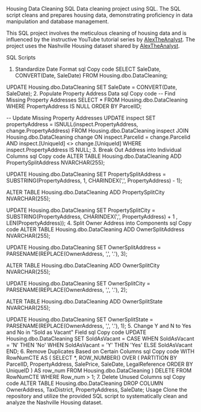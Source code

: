 Housing Data Cleaning SQL
Data cleaning project using SQL. The SQL script cleans and prepares housing data, demonstrating proficiency in data manipulation and database management.

This SQL project involves the meticulous cleaning of housing data and is influenced by the instructive YouTube tutorial series by [AlexTheAnalyst](https://www.youtube.com/watch?v=8rO7ztF4NtU&list=PLUaB-1hjhk8FE_XZ87vPPSfHqb6OcM0cF&index=20). The project uses the Nashville Housing dataset shared by [AlexTheAnalyst](https://github.com/AlexTheAnalyst/PortfolioProjects/blob/main/Nashville%20Housing%20Data%20for%20Data%20Cleaning.xlsx).

SQL Scripts
1. Standardize Date Format
sql
Copy code
SELECT SaleDate, CONVERT(Date, SaleDate)
FROM Housing.dbo.DataCleaning;

UPDATE Housing.dbo.DataCleaning
SET SaleDate = CONVERT(Date, SaleDate);
2. Populate Property Address Data
sql
Copy code
-- Find Missing Property Addresses
SELECT *
FROM Housing.dbo.DataCleaning
WHERE PropertyAddress IS NULL
ORDER BY ParcelID;

-- Update Missing Property Addresses
UPDATE inspect
SET propertyAddress = ISNULL(inspect.PropertyAddress, change.PropertyAddress)
FROM Housing.dbo.DataCleaning inspect 
JOIN Housing.dbo.DataCleaning change
	ON inspect.Parcelid = change.Parcelid
	AND inspect.[UniqueId] <> change.[UniqueId]
WHERE inspect.PropertyAddress IS NULL;
3. Break Out Address into Individual Columns
sql
Copy code
ALTER TABLE Housing.dbo.DataCleaning
ADD PropertySplitAddress NVARCHAR(255);

UPDATE Housing.dbo.DataCleaning
SET PropertySplitAddress = SUBSTRING(PropertyAddress, 1, CHARINDEX(',', PropertyAddress) - 1);

ALTER TABLE Housing.dbo.DataCleaning
ADD PropertySplitCity NVARCHAR(255);

UPDATE Housing.dbo.DataCleaning
SET PropertySplitCity = SUBSTRING(PropertyAddress, CHARINDEX(',', PropertyAddress) + 1 , LEN(PropertyAddress));
4. Split Owner Address into Components
sql
Copy code
ALTER TABLE Housing.dbo.DataCleaning
ADD OwnerSplitAddress NVARCHAR(255);

UPDATE Housing.dbo.DataCleaning
SET OwnerSplitAddress = PARSENAME(REPLACE(OwnerAddress, ',', '.'), 3);

ALTER TABLE Housing.dbo.DataCleaning
ADD OwnerSplitCity NVARCHAR(255);

UPDATE Housing.dbo.DataCleaning
SET OwnerSplitCity = PARSENAME(REPLACE(OwnerAddress, ',', '.'), 2);

ALTER TABLE Housing.dbo.DataCleaning
ADD OwnerSplitState NVARCHAR(255);

UPDATE Housing.dbo.DataCleaning
SET OwnerSplitState = PARSENAME(REPLACE(OwnerAddress, ',', '.'), 1);
5. Change Y and N to Yes and No in "Sold as Vacant" Field
sql
Copy code
UPDATE Housing.dbo.DataCleaning
SET SoldAsVacant = CASE
	WHEN SoldAsVacant = 'N' THEN 'No'
	WHEN SoldAsVacant = 'Y' THEN 'Yes'
	ELSE SoldAsVacant
	END;
6. Remove Duplicates Based on Certain Columns
sql
Copy code
WITH RowNumCTE AS (
	SELECT *,
		ROW_NUMBER() OVER (
			PARTITION BY ParcelID, PropertyAddress, SalePrice, SaleDate, LegalReference
			ORDER BY UniqueID
		) AS row_num
	FROM Housing.dbo.DataCleaning
)
DELETE
FROM RowNumCTE
WHERE Row_num > 1;
7. Delete Unused Columns
sql
Copy code
ALTER TABLE Housing.dbo.DataCleaning
DROP COLUMN OwnerAddress, TaxDistrict, PropertyAddress, SaleDate;
Usage
Clone the repository and utilize the provided SQL script to systematically clean and analyze the Nashville Housing dataset.
